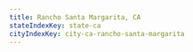 ```yaml
---
title: Rancho Santa Margarita, CA
stateIndexKey: state-ca
cityIndexKey: city-ca-rancho-santa-margarita
---
```

